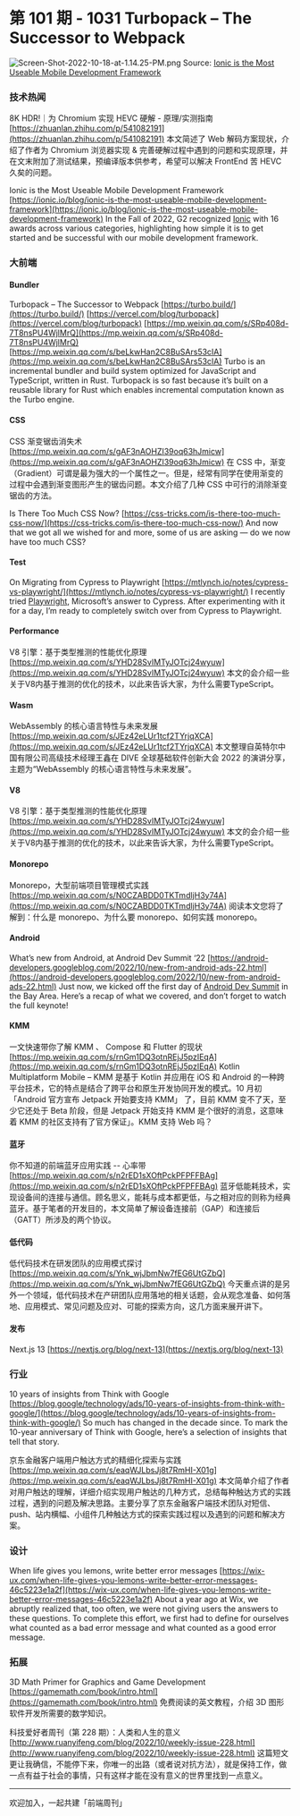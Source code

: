 # 第 101 期 - 1031 Turbopack – The Successor to Webpack
![Screen-Shot-2022-10-18-at-1.14.25-PM.png](https://cdn.nlark.com/yuque/0/2022/png/85771/1667144144714-3137522e-2812-42eb-850a-8eecee7a5d85.png#averageHue=%23fcfbfb&clientId=uf74c9224-3c02-4&crop=0&crop=0&crop=1&crop=1&from=ui&id=u68528828&margin=%5Bobject%20Object%5D&name=Screen-Shot-2022-10-18-at-1.14.25-PM.png&originHeight=535&originWidth=513&originalType=binary&ratio=1&rotation=0&showTitle=false&size=67430&status=done&style=none&taskId=ua7ac93f6-dda8-402b-afee-bfba0bc8406&title=)
Source: [Ionic is the Most Useable Mobile Development Framework](https://ionic.io/blog/ionic-is-the-most-useable-mobile-development-framework)

### 技术热闻
8K HDR!｜为 Chromium 实现 HEVC 硬解 - 原理/实测指南
[https://zhuanlan.zhihu.com/p/541082191](https://zhuanlan.zhihu.com/p/541082191)
本文简述了 Web 解码方案现状，介绍了作者为 Chromium 浏览器实现 & 完善硬解过程中遇到的问题和实现原理，并在文末附加了测试结果，预编译版本供参考，希望可以解决 FrontEnd 苦 HEVC 久矣的问题。

Ionic is the Most Useable Mobile Development Framework
[https://ionic.io/blog/ionic-is-the-most-useable-mobile-development-framework](https://ionic.io/blog/ionic-is-the-most-useable-mobile-development-framework)
In the Fall of 2022, G2 recognized [Ionic](https://www.g2.com/products/ionic/reviews) with 16 awards across various categories, highlighting how simple it is to get started and be successful with our mobile development framework. 

### 大前端
#### Bundler
Turbopack – The Successor to Webpack
[https://turbo.build/](https://turbo.build/)
[https://vercel.com/blog/turbopack](https://vercel.com/blog/turbopack)
[https://mp.weixin.qq.com/s/SRp408d-7T8nsPU4WjlMrQ](https://mp.weixin.qq.com/s/SRp408d-7T8nsPU4WjlMrQ)
[https://mp.weixin.qq.com/s/beLkwHan2C8BuSArs53cIA](https://mp.weixin.qq.com/s/beLkwHan2C8BuSArs53cIA)
Turbo is an incremental bundler and build system optimized for JavaScript and TypeScript, written in Rust. Turbopack is so fast because it’s built on a reusable library for Rust which enables incremental computation known as the Turbo engine.

#### CSS
CSS 渐变锯齿消失术
[https://mp.weixin.qq.com/s/gAF3nAOHZI39oq63hJmicw](https://mp.weixin.qq.com/s/gAF3nAOHZI39oq63hJmicw)
在 CSS 中，渐变（Gradient）可谓是最为强大的一个属性之一。但是，经常有同学在使用渐变的过程中会遇到渐变图形产生的锯齿问题。本文介绍了几种 CSS 中可行的消除渐变锯齿的方法。

Is There Too Much CSS Now?
[https://css-tricks.com/is-there-too-much-css-now/](https://css-tricks.com/is-there-too-much-css-now/)
And now that we got all we wished for and more, some of us are asking — do we now have too much CSS?

#### Test
On Migrating from Cypress to Playwright
[https://mtlynch.io/notes/cypress-vs-playwright/](https://mtlynch.io/notes/cypress-vs-playwright/)
I recently tried [Playwright](https://playwright.dev/), Microsoft’s answer to Cypress. After experimenting with it for a day, I’m ready to completely switch over from Cypress to Playwright.

#### Performance
V8 引擎：基于类型推测的性能优化原理
[https://mp.weixin.qq.com/s/YHD28SvIMTyJOTcj24wyuw](https://mp.weixin.qq.com/s/YHD28SvIMTyJOTcj24wyuw)
本文的会介绍一些关于V8内基于推测的优化的技术，以此来告诉大家，为什么需要TypeScript。

#### Wasm
WebAssembly 的核心语言特性与未来发展
[https://mp.weixin.qq.com/s/JEz42eLUr1tcf2TYrjqXCA](https://mp.weixin.qq.com/s/JEz42eLUr1tcf2TYrjqXCA)
本文整理自英特尔中国有限公司高级技术经理王鑫在 DIVE 全球基础软件创新大会 2022 的演讲分享，主题为“WebAssembly 的核心语言特性与未来发展”。

#### V8
V8 引擎：基于类型推测的性能优化原理
[https://mp.weixin.qq.com/s/YHD28SvIMTyJOTcj24wyuw](https://mp.weixin.qq.com/s/YHD28SvIMTyJOTcj24wyuw)
本文的会介绍一些关于V8内基于推测的优化的技术，以此来告诉大家，为什么需要TypeScript。

#### Monorepo
Monorepo，大型前端项目管理模式实践
[https://mp.weixin.qq.com/s/N0CZABDD0TKTmdljH3y74A](https://mp.weixin.qq.com/s/N0CZABDD0TKTmdljH3y74A)
阅读本文您将了解到：什么是 monorepo、为什么要 monorepo、如何实践 monorepo。

#### Android
What’s new from Android, at Android Dev Summit ‘22
[https://android-developers.googleblog.com/2022/10/new-from-android-ads-22.html](https://android-developers.googleblog.com/2022/10/new-from-android-ads-22.html)
Just now, we kicked off the first day of [Android Dev Summit](http://d.android.com/dev-summit) in the Bay Area. Here’s a recap of what we covered, and don’t forget to watch the full keynote!

#### KMM
一文快速带你了解 KMM 、 Compose 和 Flutter 的现状
[https://mp.weixin.qq.com/s/rnGm1DQ3otnREjJ5pzIEqA](https://mp.weixin.qq.com/s/rnGm1DQ3otnREjJ5pzIEqA)
Kotlin Multiplatform Mobile – KMM 是基于 Kotlin 并应用在 iOS 和 Android 的一种跨平台技术，它的特点是结合了跨平台和原生开发协同开发的模式。10 月初 「Android 官方宣布 Jetpack 开始要支持 KMM」 了，目前 KMM 变不了天，至少它还处于 Beta 阶段，但是 Jetpack 开始支持 KMM 是个很好的消息，这意味着 KMM 的社区支持有了官方保证」。KMM 支持 Web 吗？

#### 蓝牙
你不知道的前端蓝牙应用实践 -- 心率带
[https://mp.weixin.qq.com/s/n2rED1sXOftPckPFPFFBAg](https://mp.weixin.qq.com/s/n2rED1sXOftPckPFPFFBAg)
蓝牙低能耗技术，实现设备间的连接与通信。顾名思义，能耗与成本都更低，与之相对应的则称为经典蓝牙。基于笔者的开发目的，本文简单了解设备连接前（GAP）和连接后（GATT）所涉及的两个协议。

#### 低代码
低代码技术在研发团队的应用模式探讨
[https://mp.weixin.qq.com/s/Ynk_wjJbmNw7fEG6UtGZbQ](https://mp.weixin.qq.com/s/Ynk_wjJbmNw7fEG6UtGZbQ)
今天重点讲的是另外一个领域，低代码技术在产研团队应用落地的相关话题，会从观念准备、如何落地、应用模式、常见问题及应对、可能的探索方向，这几方面来展开讲下。

#### 发布
Next.js 13
[https://nextjs.org/blog/next-13](https://nextjs.org/blog/next-13)

### 行业
10 years of insights from Think with Google
[https://blog.google/technology/ads/10-years-of-insights-from-think-with-google/](https://blog.google/technology/ads/10-years-of-insights-from-think-with-google/)
So much has changed in the decade since. To mark the 10-year anniversary of Think with Google, here’s a selection of insights that tell that story.

京东金融客户端用户触达方式的精细化探索与实践
[https://mp.weixin.qq.com/s/eaqWJLbsJj8t7RmHI-X01g](https://mp.weixin.qq.com/s/eaqWJLbsJj8t7RmHI-X01g)
本文简单介绍了作者对用户触达的理解，详细介绍实现用户触达的几种方式，总结每种触达方式的实践过程，遇到的问题及解决思路。主要分享了京东金融客户端技术团队对短信、push、站内横幅、小组件几种触达方式的探索实践过程以及遇到的问题和解决方案。

### 设计
When life gives you lemons, write better error messages
[https://wix-ux.com/when-life-gives-you-lemons-write-better-error-messages-46c5223e1a2f](https://wix-ux.com/when-life-gives-you-lemons-write-better-error-messages-46c5223e1a2f)
About a year ago at Wix, we abruptly realized that, too often, we were not giving users the answers to these questions. To complete this effort, we first had to define for ourselves what counted as a bad error message and what counted as a good error message.

### 拓展
3D Math Primer for Graphics and Game Development
[https://gamemath.com/book/intro.html](https://gamemath.com/book/intro.html)
免费阅读的英文教程，介绍 3D 图形软件开发所需要的数学知识。

科技爱好者周刊（第 228 期）：人类和人生的意义
[http://www.ruanyifeng.com/blog/2022/10/weekly-issue-228.html](http://www.ruanyifeng.com/blog/2022/10/weekly-issue-228.html)
这篇短文更让我确信，不能停下来，你唯一的出路（或者说对抗方法），就是保持工作，做一点有益于社会的事情，只有这样才能在没有意义的世界里找到一点意义。

---



欢迎加入，一起共建「前端周刊」

